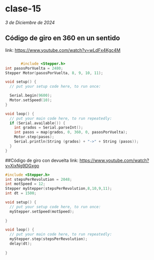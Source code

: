 # clase-15

*3 de Diciembre de 2024*

## Código de giro en 360 en un sentido
link: https://www.youtube.com/watch?v=wLdFx4Kgc4M 
```ino

       #include <Stepper.h>
int pasosPorVuelta = 2480;
Stepper Motor(pasosPorVuelta, 8, 9, 10, 11);

void setup() {
  // put your setup code here, to run once:

  Serial.begin(9600);
  Motor.setSpeed(10);
}

void loop() {
  // put your main code here, to run repeatedly:
  if (Serial.available()) {
    int grados = Serial.parseInt();
    int pasos = map(grados, 0, 360, 0, pasosPorVuelta);
    Motor.step(pasos);
    Serial.println(String (grados) + "->" + String (pasos));
  }
}
```
##Código de giro con devuelta
link: https://www.youtube.com/watch?v=XixNg9DGxgo
```ino
#include <Stepper.h>
int stepsPerRevolution = 2048;
int motSpeed = 12;
Stepper myStepper(stepsPerRevolution,8,10,9,11);
int dt = 1500;

void setup() {
  // put your setup code here, to run once:
  myStepper.setSpeed(motSpeed);
  
}

void loop() {
  // put your main code here, to run repeatedly:
  myStepper.step(stepsPerRevolution);
  delay(dt);
  
}
```



